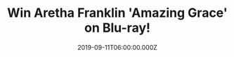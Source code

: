 ---
campaign-uuid: "c-45446b7b-87a4-40a7-8a6d-083045d8cb36"
type: "Competition"
category: "Gifts"
date: "2019-09-11T06:00:00.000Z"
end-date: "2019-11-11T23:59:00.000Z"
disable-form: false
is_promoted: true
has_entry_page: true
title: "Win Aretha Franklin 'Amazing Grace' on Blu-ray!"
competition-description: "<p>In 1972, Aretha Franklin, the undisputed Queen of Soul,\
  \ recorded an album of gospel music at The New Temple Missionary Baptist Church\
  \ in Los Angeles, before an ecstatic live audience. The result, “Amazing Grace”\
  , went on to become one of the biggest albums of Aretha Franklin’s career and one\
  \ of her most beloved works.</p>\n<p>We are giving away a copy of 'Amazing Grace'\
  \ on Blu-ray to one lucky NME AAA member to win. Enter below and it could be yours!</p>\n"
hero-header: "Win Aretha Franklin 'Amazing Grace' on Blu-ray!"
terms-confirmation: "N/A"
banner-img: "https://assets.expresslyapp.com/asset-17076bb2-b491-4834-8b2e-d84d9302bc4d.jpg"
logo-left-href: "aaa.nme.com"
logo-left-image: "https://assets.expresslyapp.com/asset-086cd16f-9d3c-4fa2-a10d-d5f18c56833f.jpg"
logo-left-title: "NME AAA"
bg-image-hero: "https://assets.expresslyapp.com/asset-6bf84c0e-0d53-4855-aa44-ec5eb7011ee8.jpg"
bg-image-first: "https://assets.expresslyapp.com/asset-2addc60f-9dcb-4290-833a-0c6fc72e23d5.jpg"
section1-content: "<p>In 1972, Aretha Franklin, the undisputed Queen of Soul, recorded\
  \ an album of gospel music at The New Temple Missionary Baptist Church in Los Angeles,\
  \ before an ecstatic live audience. The result, “Amazing Grace”, went on to become\
  \ one of the biggest albums of Aretha Franklin’s career and one of her most beloved\
  \ works.</p>\n<p>But even as the album gained fans around the world, few realised\
  \ that the inspirational sessions had not only been recorded, they had been filmed\
  \ by a camera crew led by Oscar winning filmmaker Sydney Pollack. However, due to\
  \ technical problems, the film has never been seen. Until now.</p>\n<p>Music lovers\
  \ won’t want to miss this thrilling film, which is both an extraordinary look at\
  \ a key moment in American musical and social history, and an invaluable record\
  \ of one of America’s greatest artists doing what she did best.</p>\n"
entry-title: "Win Aretha Franklin 'Amazing Grace' on Blu-ray!"
entry-content: "<p>Enter the draw to win Aretha Franklin 'Amazing Grace' on Blu-ray\
  \ by completing the form below before 23:59 on the 11th of November 2019.</p>\n"
has-winner: false
prize-description: "Aretha Franklin 'Amazing Grace' on Blu-ray!"
special-conditions: "Multiple entries are allowed up to one every day."
country-restrictions:
- "GB"
---